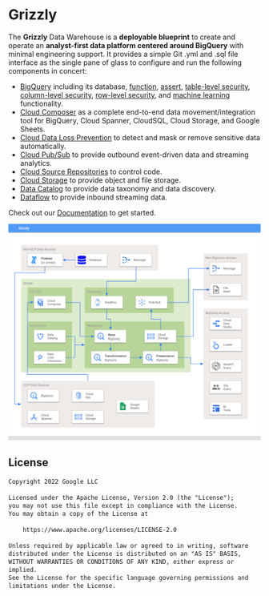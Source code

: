 # Grizzly

The **Grizzly** Data Warehouse is a **deployable blueprint** to create and operate an **analyst-first data platform centered around BigQuery** with minimal engineering support.  It provides a simple Git .yml and .sql file interface as the single pane of glass to configure and run the following components in concert:
- [BigQuery](https://cloud.google.com/bigquery) including its database, [function](https://cloud.google.com/bigquery/docs/reference/standard-sql/functions-and-operators), [assert](https://cloud.google.com/bigquery/docs/reference/standard-sql/debugging-statements), [table-level security](https://cloud.google.com/bigquery/docs/table-access-controls), [column-level security](https://cloud.google.com/bigquery/docs/column-level-security-intro), [row-level security](https://cloud.google.com/bigquery/docs/row-level-security-intro), and [machine learning](https://cloud.google.com/bigquery-ml/docs/introduction) functionality.
- [Cloud Composer](https://cloud.google.com/composer) as a complete end-to-end data movement/integration tool for BigQuery, Cloud Spanner, CloudSQL, Cloud Storage, and Google Sheets.
- [Cloud Data Loss Prevention](https://cloud.google.com/dlp) to detect and mask or remove sensitive data automatically.
- [Cloud Pub/Sub](https://cloud.google.com/pubsub) to provide outbound event-driven data and streaming analytics.
- [Cloud Source Repositories](https://cloud.google.com/source-repositories) to control code.
- [Cloud Storage](https://cloud.google.com/storage) to provide object and file storage.
- [Data Catalog](https://cloud.google.com/data-catalog) to provide data taxonomy and data discovery.
- [Dataflow](https://cloud.google.com/dataflow) to provide inbound streaming data.


Check out our [Documentation](./documentation/) to get started.

![](./documentation/images/grizzly_architecture.png)

## License
    Copyright 2022 Google LLC

    Licensed under the Apache License, Version 2.0 (the "License");
    you may not use this file except in compliance with the License.
    You may obtain a copy of the License at

        https://www.apache.org/licenses/LICENSE-2.0

    Unless required by applicable law or agreed to in writing, software
    distributed under the License is distributed on an "AS IS" BASIS,
    WITHOUT WARRANTIES OR CONDITIONS OF ANY KIND, either express or implied.
    See the License for the specific language governing permissions and
    limitations under the License.
